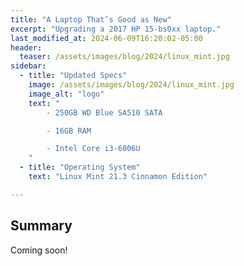 ```yaml
---
title: "A Laptop That’s Good as New"
excerpt: "Upgrading a 2017 HP 15-bs0xx laptop."
last_modified_at: 2024-06-09T16:20:02-05:00
header:
  teaser: /assets/images/blog/2024/linux_mint.jpg
sidebar:
  - title: "Updated Specs"
    image: /assets/images/blog/2024/linux_mint.jpg
    image_alt: "logo"
    text: "
        - 250GB WD Blue SA510 SATA

        - 16GB RAM

        - Intel Core i3-6006U
    "
  - title: "Operating System"
    text: "Linux Mint 21.3 Cinnamon Edition"

---
```


## Summary

Coming soon!
